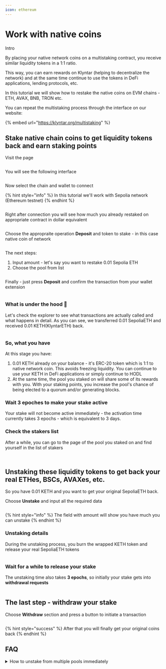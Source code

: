 ```yaml
---
icon: ethereum
---
```


# Work with native coins

Intro

By placing your native network coins on a multistaking contract, you receive similar liquidity tokens in a 1:1 ratio.

This way, you can earn rewards on Klyntar (helping to decentralize the network) and at the same time continue to use the tokens in DeFi applications, lending protocols, etc.

In this tutorial we will show how to restake the native coins on EVM chains - ETH, AVAX, BNB, TRON etc.

You can repeat the multistaking process through the interface on our website:

{% embed url="https://klyntar.org/multistaking" %}

## Stake native chain coins to get liquidity tokens back and earn staking points

Visit the page

<figure><img src="../../../.gitbook/assets/image (77).png" alt=""><figcaption></figcaption></figure>

You will see the following interface

<figure><img src="../../../.gitbook/assets/image (78).png" alt=""><figcaption></figcaption></figure>

Now select the chain and wallet to connect

{% hint style="info" %}
In this tutorial we'll work with Sepolia network (Ethereum testnet)
{% endhint %}

<figure><img src="../../../.gitbook/assets/image (79).png" alt=""><figcaption></figcaption></figure>

Right after connection you will see how much you already restaked on appropriate contract in dollar equivalent

<figure><img src="../../../.gitbook/assets/image (80).png" alt=""><figcaption></figcaption></figure>

Choose the appropraite operation **Deposit** and token to stake - in this case native coin of network

<figure><img src="../../../.gitbook/assets/image (81).png" alt=""><figcaption></figcaption></figure>

The next steps:

1. Input amount - let's say you want to restake 0.01 Sepolia ETH
2. Choose the pool from list

<figure><img src="../../../.gitbook/assets/image (82).png" alt=""><figcaption></figcaption></figure>

Finally - just press **Deposit** and confirm the transaction from your wallet extension

<figure><img src="../../../.gitbook/assets/image (83).png" alt=""><figcaption></figcaption></figure>

### What is under the hood :thinking:

Let's check the explorer to see what transactions are actually called and what happens in detail. As you can see, we transferred 0.01 SepoliaETH and received 0.01 KETH(KlyntarETH) back.

<figure><img src="../../../.gitbook/assets/image (84).png" alt=""><figcaption></figcaption></figure>

### So, what you have

At this stage you have:

1. 0.01 KETH already on your balance - it's ERC-20 token which is 1:1 to native network coin. This avoids freezing liquidity. You can continue to use your KETH in DeFi applications or simply continue to HODL
2. At the same time, the pool you staked on will share some of its rewards with you. With your staking points, you increase the pool's chance of being elected to a quorum and/or generating blocks.

### Wait 3 epoches to make your stake active

Your stake will not become active immediately - the activation time currently takes 3 epochs - which is equivalent to 3 days.

### Check the stakers list

After a while, you can go to the page of the pool you staked on and find yourself in the list of stakers

<figure><img src="../../../.gitbook/assets/image (85).png" alt=""><figcaption></figcaption></figure>

<figure><img src="../../../.gitbook/assets/image (87).png" alt=""><figcaption></figcaption></figure>

## Unstaking these liquidity tokens to get back your real ETHes, BSCs, AVAXes, etc.

So you have 0.01 KETH and you want to get your original SepoliaETH back.

Choose **Unstake** and input all the required data

<figure><img src="../../../.gitbook/assets/image (89).png" alt=""><figcaption></figcaption></figure>

{% hint style="info" %}
The field with amount will show you have much you can unstake
{% endhint %}

### Unstaking details

During the unstaking process, you burn the wrapped KETH token and release your real SepoliaETH tokens

<figure><img src="../../../.gitbook/assets/image (91).png" alt=""><figcaption></figcaption></figure>

### Wait for a while to release your stake

The unstaking time also takes **3 epochs**, so initially your stake gets into **withdrawal requests**

<figure><img src="../../../.gitbook/assets/image (92).png" alt=""><figcaption></figcaption></figure>

## The last step - withdraw your stake

Choose **Withdraw** section and press a button to initiate a transaction

<figure><img src="../../../.gitbook/assets/image (93).png" alt=""><figcaption></figcaption></figure>

{% hint style="success" %}
After that you will finally get your original coins back
{% endhint %}

## FAQ

<details>

<summary>How to unstake from multiple pools immediately</summary>



</details>

